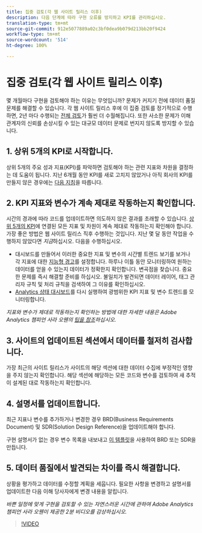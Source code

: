 ```yaml
---
title: 집중 검토(각 웹 사이트 릴리스 이후)
description: 다음 단계에 따라 구현 오류를 방지하고 KPI를 관리하십시오.
translation-type: tm+mt
source-git-commit: 912e5077889a02c3bf0dea9b079d213bb20f9424
workflow-type: tm+mt
source-wordcount: '514'
ht-degree: 100%

---
```



# 집중 검토(각 웹 사이트 릴리스 이후)

몇 개월마다 구현을 검토해야 하는 이유는 무엇입니까? 문제가 커지기 전에 데이터 품질 문제를 해결할 수 있습니다. 각 웹 사이트 릴리스 후에 이 집중 검토를 정기적으로 수행하면, 2년 마다 수행되는 [전체 검토](/help/implement/review/full-review.md)가 훨씬 더 수월해집니다. 또한 사소한 문제가 이해 관계자의 신뢰를 손상시킬 수 있는 대규모 데이터 문제로 번지지 않도록 방지할 수 있습니다.

## 1. 상위 5개의 KPI로 시작합니다.

상위 5개의 주요 성과 지표(KPI)를 파악하면 검토해야 하는 관련 지표와 차원을 결정하는 데 도움이 됩니다. 지난 6개월 동안 KPI를 새로 고치지 않았거나 아직 회사의 KPI를 만들지 않은 경우에는 [다음 지침](/help/implement/review/define-kpis.md)을 따릅니다.

## 2. KPI 지표와 변수가 계속 제대로 작동하는지 확인합니다.

시간의 경과에 따라 코드를 업데이트하면 의도하지 않은 결과를 초래할 수 있습니다. [상위 5개의 KPI](/help/implement/review/define-kpis.md)에 연결된 모든 지표 및 차원이 계속 제대로 작동하는지 확인해야 합니다. 가장 좋은 방법은 웹 사이트 릴리스 직후 수행하는 것입니다. 지난 몇 달 동안 작업을 수행하지 않았다면 *지금*&#x200B;하십시오. 다음을 수행하십시오.

* 대시보드를 만들어서 이러한 중요한 지표 및 변수의 시간별 트렌드 보기를 보거나 각 지표에 대한 [지능형 경고](https://experienceleague.adobe.com/docs/analytics/analyze/analysis-workspace/virtual-analyst/intelligent-alerts/intellligent-alerts.html#analysis-workspace)를 설정합니다. 하루나 이틀 동안 모니터링하여 원하는 데이터를 얻을 수 있는지 데이터가 정확한지 확인합니다. 변곡점을 찾습니다. 중요한 문제를 즉시 해결할 준비를 하십시오. 불일치가 발견되면 데이터 레이어, 태그 관리자 규칙 및 처리 규칙을 검색하여 그 이유를 확인하십시오.
* [Analytics 상태 대시보드](https://assets.adobe.com/public/9549dbe7-765a-4899-77b8-85cbba1a4252)를 다시 실행하여 광범위한 KPI 지표 및 변수 트렌드를 모니터링합니다.

*지표와 변수가 제대로 작동하는지 확인하는 방법에 대한 자세한 내용은 Adobe Analytics 챔피언 사라 오웬의 [팁을 참조](https://experienceleaguecommunities.adobe.com/t5/adobe-analytics-discussions/my-five-best-tips-for-keeping-adobe-analytics-humming/td-p/388608)하십시오.*

## 3. 사이트의 업데이트된 섹션에서 데이터를 철저히 검사합니다.

가장 최근의 사이트 릴리스가 사이트의 해당 섹션에 대한 데이터 수집에 부정적인 영향을 주지 않는지 확인합니다. 해당 섹션에 해당하는 모든 코드와 변수를 검토하여 새 추적이 설계된 대로 작동하는지 확인합니다.

## 4. 설명서를 업데이트합니다.

최근 지표나 변수를 추가하거나 변경한 경우 BRD(Business Requirements Document) 및 SDR(Solution Design Reference)을 업데이트해야 합니다.

구현 설명서가 없는 경우 변수 목록을 내보내고 [이 템플릿](https://experienceleague.adobe.com/docs/analytics-learn/tutorials/implementation/implementation-basics/creating-a-business-requirements-document.html?lang=ko-KR#implementation)을 사용하여 BRD 또는 SDR을 만듭니다.

## 5. 데이터 품질에서 발견되는 차이를 즉시 해결합니다.

상황을 평가하고 데이터를 수정할 계획을 세웁니다. 필요한 사항을 변경하고 설명서를 업데이트한 다음 이해 당사자에게 변경 내용을 알립니다.

*바쁜 일정에 맞게 구현을 검토할 수 있는 자연스러운 시간에 관하여 Adobe Analytics 챔피언 사라 오웬이 제공한 2분 비디오를 감상하십시오.*

>[!VIDEO](https://video.tv.adobe.com/v/328340/?quality=12&learn=on)
